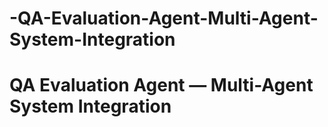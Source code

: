 # -QA-Evaluation-Agent-Multi-Agent-System-Integration
# QA Evaluation Agent — Multi-Agent System Integration
